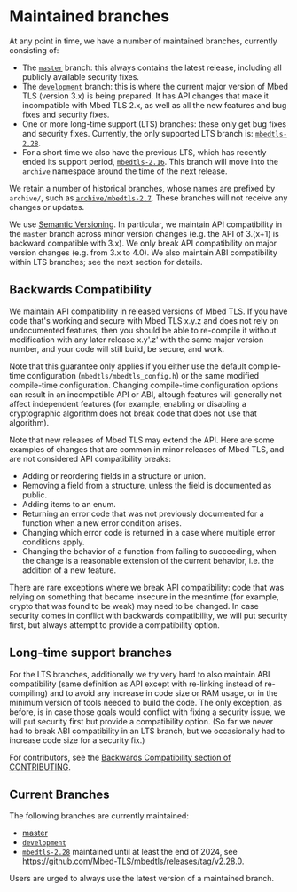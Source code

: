 # Maintained branches

At any point in time, we have a number of maintained branches, currently consisting of:

- The [`master`](https://github.com/Mbed-TLS/mbedtls/tree/master) branch:
  this always contains the latest release, including all publicly available
  security fixes.
- The [`development`](https://github.com/Mbed-TLS/mbedtls/tree/development) branch:
  this is where the current major version of Mbed TLS (version 3.x) is being
  prepared. It has API changes that make it incompatible with Mbed TLS 2.x,
  as well as all the new features and bug fixes and security fixes.
- One or more long-time support (LTS) branches: these only get bug fixes and
  security fixes. Currently, the only supported LTS branch is:
  [`mbedtls-2.28`](https://github.com/Mbed-TLS/mbedtls/tree/mbedtls-2.28).
- For a short time we also have the previous LTS, which has recently ended its
  support period,
  [`mbedtls-2.16`](https://github.com/Mbed-TLS/mbedtls/tree/mbedtls-2.16).
  This branch will move into the `archive` namespace around the time of
  the next release.

We retain a number of historical branches, whose names are prefixed by `archive/`,
such as [`archive/mbedtls-2.7`](https://github.com/Mbed-TLS/mbedtls/tree/archive/mbedtls-2.7).
These branches will not receive any changes or updates.

We use [Semantic Versioning](https://semver.org/). In particular, we maintain
API compatibility in the `master` branch across minor version changes (e.g.
the API of 3.(x+1) is backward compatible with 3.x). We only break API
compatibility on major version changes (e.g. from 3.x to 4.0). We also maintain
ABI compatibility within LTS branches; see the next section for details.

## Backwards Compatibility

We maintain API compatibility in released versions of Mbed TLS. If you have
code that's working and secure with Mbed TLS x.y.z and does not rely on
undocumented features, then you should be able to re-compile it without
modification with any later release x.y'.z' with the same major version
number, and your code will still build, be secure, and work.

Note that this guarantee only applies if you either use the default
compile-time configuration (`mbedtls/mbedtls_config.h`) or the same modified
compile-time configuration. Changing compile-time configuration options can
result in an incompatible API or ABI, altough features will generally not
affect independent features (for example, enabling or disabling a
cryptographic algorithm does not break code that does not use that
algorithm).

Note that new releases of Mbed TLS may extend the API. Here are some
examples of changes that are common in minor releases of Mbed TLS, and are
not considered API compatibility breaks:

* Adding or reordering fields in a structure or union.
* Removing a field from a structure, unless the field is documented as public.
* Adding items to an enum.
* Returning an error code that was not previously documented for a function
  when a new error condition arises.
* Changing which error code is returned in a case where multiple error
  conditions apply.
* Changing the behavior of a function from failing to succeeding, when the
  change is a reasonable extension of the current behavior, i.e. the
  addition of a new feature.

There are rare exceptions where we break API compatibility: code that was
relying on something that became insecure in the meantime (for example,
crypto that was found to be weak) may need to be changed. In case security
comes in conflict with backwards compatibility, we will put security first,
but always attempt to provide a compatibility option.

## Long-time support branches

For the LTS branches, additionally we try very hard to also maintain ABI
compatibility (same definition as API except with re-linking instead of
re-compiling) and to avoid any increase in code size or RAM usage, or in the
minimum version of tools needed to build the code. The only exception, as
before, is in case those goals would conflict with fixing a security issue, we
will put security first but provide a compatibility option. (So far we never
had to break ABI compatibility in an LTS branch, but we occasionally had to
increase code size for a security fix.)

For contributors, see the [Backwards Compatibility section of
CONTRIBUTING](CONTRIBUTING.md#backwards-compatibility).

## Current Branches

The following branches are currently maintained:

- [master](https://github.com/Mbed-TLS/mbedtls/tree/master)
- [`development`](https://github.com/Mbed-TLS/mbedtls/)
- [`mbedtls-2.28`](https://github.com/Mbed-TLS/mbedtls/tree/mbedtls-2.28)
 maintained until at least the end of 2024, see
  <https://github.com/Mbed-TLS/mbedtls/releases/tag/v2.28.0>.

Users are urged to always use the latest version of a maintained branch.
